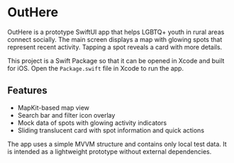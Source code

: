 # OutHere

OutHere is a prototype SwiftUI app that helps LGBTQ+ youth in rural areas connect socially. The main screen displays a map with glowing spots that represent recent activity. Tapping a spot reveals a card with more details.

This project is a Swift Package so that it can be opened in Xcode and built for iOS. Open the `Package.swift` file in Xcode to run the app.

## Features
- MapKit-based map view
- Search bar and filter icon overlay
- Mock data of spots with glowing activity indicators
- Sliding translucent card with spot information and quick actions

The app uses a simple MVVM structure and contains only local test data. It is intended as a lightweight prototype without external dependencies.
